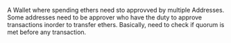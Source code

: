 
A Wallet where spending ethers need sto approvved by multiple Addresses.
Some addresses need to be approver who have the duty to approve
transactions inorder to transfer ethers.
Basically, need to check if quorum is met before any transaction.